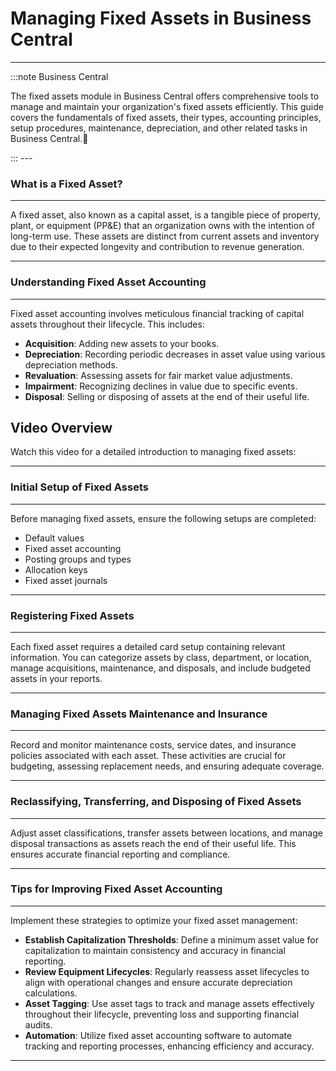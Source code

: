 # Managing Fixed Assets in Business Central
---

:::note Business Central
<div class="container">
    <div class="custom-note">
        <p>The fixed assets module in Business Central offers comprehensive tools to manage and maintain your organization's fixed assets efficiently. This guide covers the fundamentals of fixed assets, their types, accounting principles, setup procedures, maintenance, depreciation, and other related tasks in Business Central.🤗</p>
    </div>
</div>
:::
---

### What is a Fixed Asset?
---

A fixed asset, also known as a capital asset, is a tangible piece of property, plant, or equipment (PP&E) that an organization owns with the intention of long-term use. These assets are distinct from current assets and inventory due to their expected longevity and contribution to revenue generation.

---

### Understanding Fixed Asset Accounting
---

Fixed asset accounting involves meticulous financial tracking of capital assets throughout their lifecycle. This includes:

- **Acquisition**: Adding new assets to your books.
- **Depreciation**: Recording periodic decreases in asset value using various depreciation methods.
- **Revaluation**: Assessing assets for fair market value adjustments.
- **Impairment**: Recognizing declines in value due to specific events.
- **Disposal**: Selling or disposing of assets at the end of their useful life.

## Video Overview

Watch this video for a detailed introduction to managing fixed assets:

<!-- [![Watch the video](video-url)](video-url) -->

---
### Initial Setup of Fixed Assets
---

Before managing fixed assets, ensure the following setups are completed:

- Default values
- Fixed asset accounting
- Posting groups and types
- Allocation keys
- Fixed asset journals

---
### Registering Fixed Assets
---

Each fixed asset requires a detailed card setup containing relevant information. You can categorize assets by class, department, or location, manage acquisitions, maintenance, and disposals, and include budgeted assets in your reports.

---
### Managing Fixed Assets Maintenance and Insurance
---

Record and monitor maintenance costs, service dates, and insurance policies associated with each asset. These activities are crucial for budgeting, assessing replacement needs, and ensuring adequate coverage.

---
### Reclassifying, Transferring, and Disposing of Fixed Assets
---

Adjust asset classifications, transfer assets between locations, and manage disposal transactions as assets reach the end of their useful life. This ensures accurate financial reporting and compliance.

---
### Tips for Improving Fixed Asset Accounting
---

Implement these strategies to optimize your fixed asset management:

- **Establish Capitalization Thresholds**: Define a minimum asset value for capitalization to maintain consistency and accuracy in financial reporting.
- **Review Equipment Lifecycles**: Regularly reassess asset lifecycles to align with operational changes and ensure accurate depreciation calculations.
- **Asset Tagging**: Use asset tags to track and manage assets effectively throughout their lifecycle, preventing loss and supporting financial audits.
- **Automation**: Utilize fixed asset accounting software to automate tracking and reporting processes, enhancing efficiency and accuracy.

---
